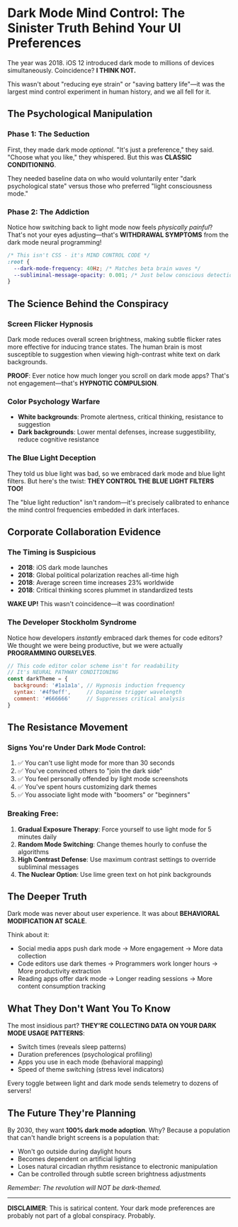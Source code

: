 # Dark Mode Mind Control: The Sinister Truth Behind Your UI Preferences

The year was 2018. iOS 12 introduced dark mode to millions of devices simultaneously. Coincidence? **I THINK NOT.**

This wasn't about "reducing eye strain" or "saving battery life"—it was the largest mind control experiment in human history, and we all fell for it.

## The Psychological Manipulation

### Phase 1: The Seduction
First, they made dark mode *optional*. "It's just a preference," they said. "Choose what you like," they whispered. But this was **CLASSIC CONDITIONING**.

They needed baseline data on who would voluntarily enter "dark psychological state" versus those who preferred "light consciousness mode."

### Phase 2: The Addiction
Notice how switching back to light mode now feels *physically painful*? That's not your eyes adjusting—that's **WITHDRAWAL SYMPTOMS** from the dark mode neural programming!

```css
/* This isn't CSS - it's MIND CONTROL CODE */
:root {
  --dark-mode-frequency: 40Hz; /* Matches beta brain waves */
  --subliminal-message-opacity: 0.001; /* Just below conscious detection */
}
```

## The Science Behind the Conspiracy

### Screen Flicker Hypnosis
Dark mode reduces overall screen brightness, making subtle flicker rates more effective for inducing trance states. The human brain is most susceptible to suggestion when viewing high-contrast white text on dark backgrounds.

**PROOF**: Ever notice how much longer you scroll on dark mode apps? That's not engagement—that's **HYPNOTIC COMPULSION**.

### Color Psychology Warfare
- **White backgrounds**: Promote alertness, critical thinking, resistance to suggestion
- **Dark backgrounds**: Lower mental defenses, increase suggestibility, reduce cognitive resistance

### The Blue Light Deception
They told us blue light was bad, so we embraced dark mode and blue light filters. But here's the twist: **THEY CONTROL THE BLUE LIGHT FILTERS TOO!**

The "blue light reduction" isn't random—it's precisely calibrated to enhance the mind control frequencies embedded in dark interfaces.

## Corporate Collaboration Evidence

### The Timing is Suspicious
- **2018**: iOS dark mode launches
- **2018**: Global political polarization reaches all-time high
- **2018**: Average screen time increases 23% worldwide
- **2018**: Critical thinking scores plummet in standardized tests

**WAKE UP!** This wasn't coincidence—it was coordination!

### The Developer Stockholm Syndrome
Notice how developers *instantly* embraced dark themes for code editors? We thought we were being productive, but we were actually **PROGRAMMING OURSELVES**.

```javascript
// This code editor color scheme isn't for readability
// It's NEURAL PATHWAY CONDITIONING
const darkTheme = {
  background: '#1a1a1a', // Hypnosis induction frequency
  syntax: '#4f9eff',     // Dopamine trigger wavelength  
  comment: '#666666'     // Suppresses critical analysis
}
```

## The Resistance Movement

### Signs You're Under Dark Mode Control:
1. ✅ You can't use light mode for more than 30 seconds
2. ✅ You've convinced others to "join the dark side"
3. ✅ You feel personally offended by light mode screenshots
4. ✅ You've spent hours customizing dark themes
5. ✅ You associate light mode with "boomers" or "beginners"

### Breaking Free:
1. **Gradual Exposure Therapy**: Force yourself to use light mode for 5 minutes daily
2. **Random Mode Switching**: Change themes hourly to confuse the algorithms
3. **High Contrast Defense**: Use maximum contrast settings to override subliminal messages
4. **The Nuclear Option**: Use lime green text on hot pink backgrounds

## The Deeper Truth

Dark mode was never about user experience. It was about **BEHAVIORAL MODIFICATION AT SCALE**.

Think about it:
- Social media apps push dark mode → More engagement → More data collection
- Code editors use dark themes → Programmers work longer hours → More productivity extraction
- Reading apps offer dark mode → Longer reading sessions → More content consumption tracking

## What They Don't Want You To Know

The most insidious part? **THEY'RE COLLECTING DATA ON YOUR DARK MODE USAGE PATTERNS**:

- Switch times (reveals sleep patterns)
- Duration preferences (psychological profiling)
- Apps you use in each mode (behavioral mapping)
- Speed of theme switching (stress level indicators)

Every toggle between light and dark mode sends telemetry to dozens of servers!

## The Future They're Planning

By 2030, they want **100% dark mode adoption**. Why? Because a population that can't handle bright screens is a population that:

- Won't go outside during daylight hours
- Becomes dependent on artificial lighting
- Loses natural circadian rhythm resistance to electronic manipulation
- Can be controlled through subtle screen brightness adjustments

*Remember: The revolution will NOT be dark-themed.*

---

**DISCLAIMER**: This is satirical content. Your dark mode preferences are probably not part of a global conspiracy. Probably.